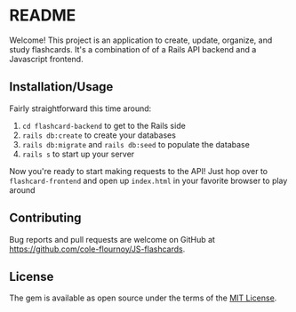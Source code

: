 # README

Welcome! This project is an application to create, update, organize, and study flashcards. It's a combination of of a Rails API backend and a Javascript frontend. 

## Installation/Usage

Fairly straightforward this time around:

1. `cd flashcard-backend` to get to the Rails side
2. `rails db:create` to create your databases
3. `rails db:migrate` and `rails db:seed` to populate the database
4. `rails s` to start up your server

Now you're ready to start making requests to the API! Just hop over to `flashcard-frontend` and open up `index.html` in your favorite browser to play around 


## Contributing

Bug reports and pull requests are welcome on GitHub at https://github.com/cole-flournoy/JS-flashcards.


## License

The gem is available as open source under the terms of the [MIT License](https://opensource.org/licenses/MIT).


